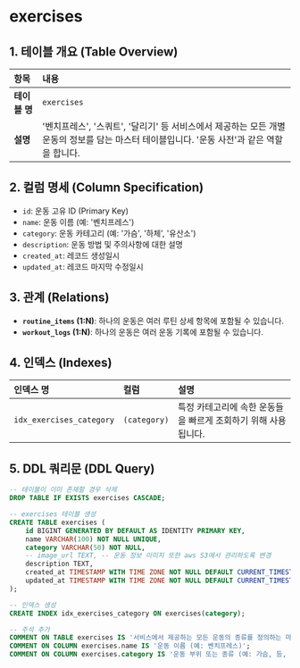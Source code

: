 # exercises

## 1. 테이블 개요 (Table Overview)
| 항목 | 내용 |
| :--- | :--- |
| **테이블 명** | `exercises` |
| **설명** | '벤치프레스', '스쿼트', '달리기' 등 서비스에서 제공하는 모든 개별 운동의 정보를 담는 마스터 테이블입니다. '운동 사전'과 같은 역할을 합니다. |

## 2. 컬럼 명세 (Column Specification)
- `id`: 운동 고유 ID (Primary Key)
- `name`: 운동 이름 (예: '벤치프레스')
- `category`: 운동 카테고리 (예: '가슴', '하체', '유산소')
- `description`: 운동 방법 및 주의사항에 대한 설명
- `created_at`: 레코드 생성일시
- `updated_at`: 레코드 마지막 수정일시

## 3. 관계 (Relations)
- **`routine_items` (1:N)**: 하나의 운동은 여러 루틴 상세 항목에 포함될 수 있습니다.
- **`workout_logs` (1:N)**: 하나의 운동은 여러 운동 기록에 포함될 수 있습니다.

## 4. 인덱스 (Indexes)
| 인덱스 명 | 컬럼 | 설명 |
| :--- | :--- | :--- |
| `idx_exercises_category` | `(category)` | 특정 카테고리에 속한 운동들을 빠르게 조회하기 위해 사용됩니다. |

## 5. DDL 쿼리문 (DDL Query)
```sql
-- 테이블이 이미 존재할 경우 삭제
DROP TABLE IF EXISTS exercises CASCADE;

-- exercises 테이블 생성
CREATE TABLE exercises (
    id BIGINT GENERATED BY DEFAULT AS IDENTITY PRIMARY KEY,
    name VARCHAR(100) NOT NULL UNIQUE,
    category VARCHAR(50) NOT NULL,
    -- image_url TEXT, -- 운동 정보 이미지 또한 aws S3에서 관리하도록 변경
    description TEXT,
    created_at TIMESTAMP WITH TIME ZONE NOT NULL DEFAULT CURRENT_TIMESTAMP,
    updated_at TIMESTAMP WITH TIME ZONE NOT NULL DEFAULT CURRENT_TIMESTAMP
);

-- 인덱스 생성
CREATE INDEX idx_exercises_category ON exercises(category);

-- 주석 추가
COMMENT ON TABLE exercises IS '서비스에서 제공하는 모든 운동의 종류를 정의하는 마스터 테이블';
COMMENT ON COLUMN exercises.name IS '운동 이름 (예: 벤치프레스)';
COMMENT ON COLUMN exercises.category IS '운동 부위 또는 종류 (예: 가슴, 등, 유산소)';
```